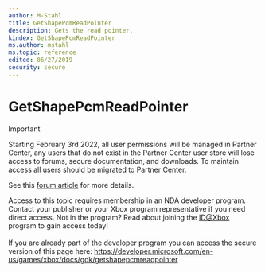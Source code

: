 ```yaml
---
author: M-Stahl
title: GetShapePcmReadPointer
description: Gets the read pointer.
kindex: GetShapePcmReadPointer
ms.author: mstahl
ms.topic: reference
edited: 06/27/2019
security: secure
---
```


# GetShapePcmReadPointer
> [!IMPORTANT]
> Starting February 3rd 2022, all user permissions will be managed in Partner Center, any users that do not exist in the Partner Center user store will lose access to forums, secure documentation, and downloads. To maintain access all users should be migrated to Partner Center. <p></p>See this <a href="https://forums.xboxlive.com/articles/132187/breaking-change-user-access-for-forums-secure-docu.html">forum article</a> for more details.  

 Access to this topic requires membership in an NDA developer program. Contact your publisher or your Xbox program representative if you need direct access. Not in the program? Read about joining the <a href="https://www.xbox.com/Developers/id">ID@Xbox</a> program to gain access today!  <br/><br/>If you are already part of the developer program you can access the secure version of this page here: <a target="_blank" href="https://developer.microsoft.com/en-us/games/xbox/docs/gdk/getshapepcmreadpointer">https://developer.microsoft.com/en-us/games/xbox/docs/gdk/getshapepcmreadpointer</a>